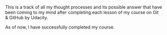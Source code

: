 This is a track of all my thought processes and its possible answer that have been coming to my mind after completing each lesson
of my course on Git & GitHub by Udacity.

As of now, I have successfully completed my course.
